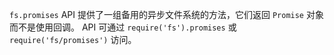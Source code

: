 
`fs.promises` API 提供了一组备用的异步文件系统的方法，它们返回 `Promise` 对象而不是使用回调。 
API 可通过 `require('fs').promises` 或 `require('fs/promises')` 访问。

